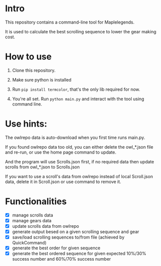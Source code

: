 # Intro
This repository contains a command-line tool for Maplelegends. 

It is used to calculate the best scrolling sequence to lower the gear making cost.

# How to use
1. Clone this repository.

2. Make sure python is installed

3. Run ```pip install termcolor```, that's the only lib required for now.

4. You're all set. Run ```python main.py``` and interact with the tool using command line.

# Use hints:
The owlrepo data is auto-download when you first time runs main.py.

If you found owlrepo data too old, you can either delete the owl_*.json file and re-run, or use the home page command to update.

And the program will use Scrolls.json first, if no required data then update scrolls from owl_*.json to Scrolls.json

If you want to use a scroll's data from owlrepo instead of local Scroll.json data, delete it in Scroll.json or use command to remove it.

# Functionalities

- [x] manage scrolls data
- [x] manage gears data
- [x] update scrolls data from owlrepo
- [x] generate output besed on a given scrolling sequence and gear
- [x] save/load scrolling sequences to/from file (achieved by QuickCommand)
- [x] generate the best order for given sequence
- [x] generate the best ordered sequence for given expected 10%/30% success number and 60%/70% success number 